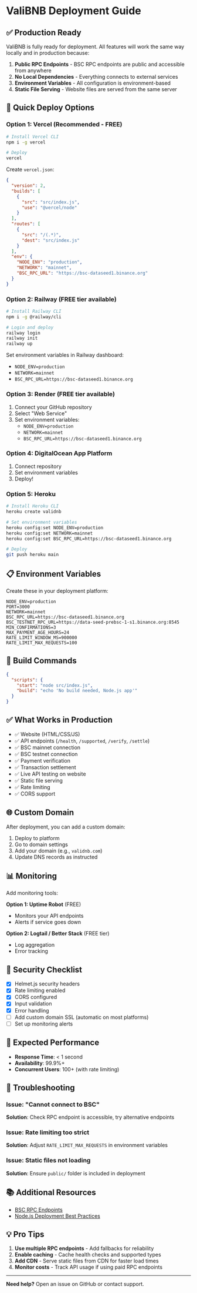 # ValiBNB Deployment Guide

## ✅ Production Ready

ValiBNB is fully ready for deployment. All features will work the same way locally and in production because:

1. **Public RPC Endpoints** - BSC RPC endpoints are public and accessible from anywhere
2. **No Local Dependencies** - Everything connects to external services
3. **Environment Variables** - All configuration is environment-based
4. **Static File Serving** - Website files are served from the same server

## 🚀 Quick Deploy Options

### Option 1: Vercel (Recommended - FREE)

```bash
# Install Vercel CLI
npm i -g vercel

# Deploy
vercel
```

Create `vercel.json`:
```json
{
  "version": 2,
  "builds": [
    {
      "src": "src/index.js",
      "use": "@vercel/node"
    }
  ],
  "routes": [
    {
      "src": "/(.*)",
      "dest": "src/index.js"
    }
  ],
  "env": {
    "NODE_ENV": "production",
    "NETWORK": "mainnet",
    "BSC_RPC_URL": "https://bsc-dataseed1.binance.org"
  }
}
```

### Option 2: Railway (FREE tier available)

```bash
# Install Railway CLI
npm i -g @railway/cli

# Login and deploy
railway login
railway init
railway up
```

Set environment variables in Railway dashboard:
- `NODE_ENV=production`
- `NETWORK=mainnet`
- `BSC_RPC_URL=https://bsc-dataseed1.binance.org`

### Option 3: Render (FREE tier available)

1. Connect your GitHub repository
2. Select "Web Service"
3. Set environment variables:
   - `NODE_ENV=production`
   - `NETWORK=mainnet`
   - `BSC_RPC_URL=https://bsc-dataseed1.binance.org`

### Option 4: DigitalOcean App Platform

1. Connect repository
2. Set environment variables
3. Deploy!

### Option 5: Heroku

```bash
# Install Heroku CLI
heroku create validnb

# Set environment variables
heroku config:set NODE_ENV=production
heroku config:set NETWORK=mainnet
heroku config:set BSC_RPC_URL=https://bsc-dataseed1.binance.org

# Deploy
git push heroku main
```

## 📋 Environment Variables

Create these in your deployment platform:

```env
NODE_ENV=production
PORT=3000
NETWORK=mainnet
BSC_RPC_URL=https://bsc-dataseed1.binance.org
BSC_TESTNET_RPC_URL=https://data-seed-prebsc-1-s1.binance.org:8545
MIN_CONFIRMATIONS=3
MAX_PAYMENT_AGE_HOURS=24
RATE_LIMIT_WINDOW_MS=900000
RATE_LIMIT_MAX_REQUESTS=100
```

## 🔧 Build Commands

```json
{
  "scripts": {
    "start": "node src/index.js",
    "build": "echo 'No build needed, Node.js app'"
  }
}
```

## ✅ What Works in Production

- ✅ Website (HTML/CSS/JS)
- ✅ API endpoints (`/health`, `/supported`, `/verify`, `/settle`)
- ✅ BSC mainnet connection
- ✅ BSC testnet connection
- ✅ Payment verification
- ✅ Transaction settlement
- ✅ Live API testing on website
- ✅ Static file serving
- ✅ Rate limiting
- ✅ CORS support

## 🌐 Custom Domain

After deployment, you can add a custom domain:

1. Deploy to platform
2. Go to domain settings
3. Add your domain (e.g., `validnb.com`)
4. Update DNS records as instructed

## 📊 Monitoring

Add monitoring tools:

**Option 1: Uptime Robot** (FREE)
- Monitors your API endpoints
- Alerts if service goes down

**Option 2: Logtail / Better Stack** (FREE tier)
- Log aggregation
- Error tracking

## 🔐 Security Checklist

- [x] Helmet.js security headers
- [x] Rate limiting enabled
- [x] CORS configured
- [x] Input validation
- [x] Error handling
- [ ] Add custom domain SSL (automatic on most platforms)
- [ ] Set up monitoring alerts

## 🎯 Expected Performance

- **Response Time**: < 1 second
- **Availability**: 99.9%+
- **Concurrent Users**: 100+ (with rate limiting)

## 🐛 Troubleshooting

### Issue: "Cannot connect to BSC"
**Solution**: Check RPC endpoint is accessible, try alternative endpoints

### Issue: Rate limiting too strict
**Solution**: Adjust `RATE_LIMIT_MAX_REQUESTS` in environment variables

### Issue: Static files not loading
**Solution**: Ensure `public/` folder is included in deployment

## 📚 Additional Resources

- [BSC RPC Endpoints](https://docs.binance.org/smart-chain/developer/rpc.html)
- [Node.js Deployment Best Practices](https://nodejs.org/en/docs/guides/nodejs-docker-webapp/)

## 💡 Pro Tips

1. **Use multiple RPC endpoints** - Add fallbacks for reliability
2. **Enable caching** - Cache health checks and supported types
3. **Add CDN** - Serve static files from CDN for faster load times
4. **Monitor costs** - Track API usage if using paid RPC endpoints

---

**Need help?** Open an issue on GitHub or contact support.

